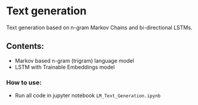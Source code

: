 # Text generation
Text generation based on n-gram Markov Chains and bi-directional LSTMs.

## Contents:
* Markov based n-gram (trigram) language model
* LSTM with Trainable Embeddings model

### How to use:
* Run all code in jupyter notebook `LM_Text_Generation.ipynb`
